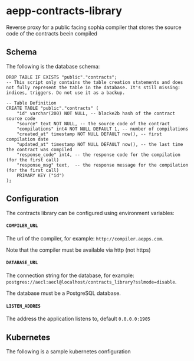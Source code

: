 # aepp-contracts-library

Reverse proxy for a public facing sophia compiler that stores the source code of the contracts beein compiled

## Schema

The following is the database schema:

```
DROP TABLE IF EXISTS "public"."contracts";
-- This script only contains the table creation statements and does not fully represent the table in the database. It's still missing: indices, triggers. Do not use it as a backup.

-- Table Definition
CREATE TABLE "public"."contracts" (
    "id" varchar(200) NOT NULL, -- blacke2b hash of the contract source code
    "source" text NOT NULL, -- the source code of the contract
    "compilations" int4 NOT NULL DEFAULT 1, -- number of compilations
    "created_at" timestamp NOT NULL DEFAULT now(), -- first compilation date
    "updated_at" timestamp NOT NULL DEFAULT now(), -- the last time the contract was compiled
    "response_code" int4, -- the response code for the compilation (for the first call)
    "response_msg" text,  -- the response message for the compilation (for the first call)
    PRIMARY KEY ("id")
);
```

## Configuration

The contracts library can be configured using environment variables:

#### `COMPILER_URL`

The url of the compiler, for example: `http://compiler.aepps.com`.

Note that the compiler must be available via http (not https)

#### `DATABASE_URL`

The connection string for the database, for example: `postgres://aecl:aecl@localhost/contracts_library?sslmode=disable`.

The database must be a PostgreSQL database.

#### `LISTEN_ADDRES`

The address the application listens to, default `0.0.0.0:1905`

## Kubernetes 

The following is a sample kubernetes configuration
